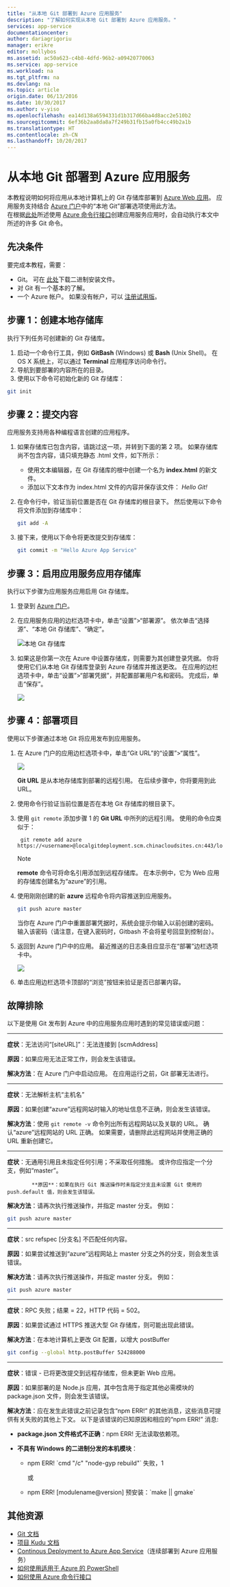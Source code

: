 ```yaml
---
title: "从本地 Git 部署到 Azure 应用服务"
description: "了解如何实现从本地 Git 部署到 Azure 应用服务。"
services: app-service
documentationcenter: 
author: dariagrigoriu
manager: erikre
editor: mollybos
ms.assetid: ac50a623-c4b8-4dfd-96b2-a09420770063
ms.service: app-service
ms.workload: na
ms.tgt_pltfrm: na
ms.devlang: na
ms.topic: article
origin.date: 06/13/2016
ms.date: 10/30/2017
ms.author: v-yiso
ms.openlocfilehash: ea14d138a6594331d1b317d66ba4d8acc2e510b2
ms.sourcegitcommit: 6ef36b2aa8da8a7f249b31fb15a0fb4cc49b2a1b
ms.translationtype: HT
ms.contentlocale: zh-CN
ms.lasthandoff: 10/20/2017
---
```

# <a name="local-git-deployment-to-azure-app-service"></a>从本地 Git 部署到 Azure 应用服务
本教程说明如何将应用从本地计算机上的 Git 存储库部署到 [Azure Web 应用](app-service-web-overview.md)。 应用服务支持结合 [Azure 门户]中的“本地 Git”部署选项使用此方法。  
在根据[此处](app-service-web-get-started-dotnet.md)所述使用 [Azure 命令行接口]创建应用服务应用时，会自动执行本文中所述的许多 Git 命令。

## <a name="prerequisites"></a>先决条件
要完成本教程，需要：

* Git。 可在 [此处](http://www.git-scm.com/downloads)下载二进制安装文件。  
* 对 Git 有一个基本的了解。
* 一个 Azure 帐户。 如果没有帐户，可以 [注册试用版](https://www.azure.cn/pricing/1rmb-trial)。

## <a name="Step1"></a>步骤 1：创建本地存储库
执行下列任务可创建新的 Git 存储库。

1. 启动一个命令行工具，例如 **GitBash** (Windows) 或 **Bash** (Unix Shell)。 在 OS X 系统上，可以通过 **Terminal** 应用程序访问命令行。
2. 导航到要部署的内容所在的目录。
3. 使用以下命令可初始化新的 Git 存储库：

```bash  
git init
```

## <a name="Step2"></a>步骤 2：提交内容
应用服务支持用各种编程语言创建的应用程序。 

1. 如果存储库已包含内容，请跳过这一项，并转到下面的第 2 项。 如果存储库尚不包含内容，请只填充静态 .html 文件，如下所示： 

   * 使用文本编辑器，在 Git 存储库的根中创建一个名为 **index.html** 的新文件。
   * 添加以下文本作为 index.html 文件的内容并保存该文件： *Hello Git!*
2. 在命令行中，验证当前位置是否在 Git 存储库的根目录下。 然后使用以下命令将文件添加到存储库中：

    ```bash  
    git add -A 
    ```
3. 接下来，使用以下命令将更改提交到存储库：

    ```bash  
    git commit -m "Hello Azure App Service"
    ```  

## <a name="Step3"></a>步骤 3：启用应用服务应用存储库
执行以下步骤为应用服务应用启用 Git 存储库。

1. 登录到 [Azure 门户]。
2. 在应用服务应用的边栏选项卡中，单击“设置”>“部署源”。 依次单击“选择源”、“本地 Git 存储库”、“确定”。  

    ![本地 Git 存储库](./media/app-service-deploy-local-git/local_git_selection.png)
3. 如果这是你第一次在 Azure 中设置存储库，则需要为其创建登录凭据。 你将使用它们从本地 Git 存储库登录到 Azure 存储库并推送更改。 在应用的边栏选项卡中，单击“设置”>“部署凭据”，并配置部署用户名和密码。 完成后，单击“保存”。
   
    ![](./media/app-service-deploy-local-git/deployment_credentials.png)

## <a name="Step4"></a>步骤 4：部署项目
使用以下步骤通过本地 Git 将应用发布到应用服务。

1. 在 Azure 门户的应用边栏选项卡中，单击“Git URL”的“设置”>“属性”。

    ![](./media/app-service-deploy-local-git/git_url.png)

    **Git URL** 是从本地存储库到部署的远程引用。 在后续步骤中，你将要用到此 URL。
2. 使用命令行验证当前位置是否在本地 Git 存储库的根目录下。
3. 使用 `git remote` 添加步骤 1 的 **Git URL** 中所列的远程引用。 使用的命令应类似于：

        git remote add azure https://<username>@localgitdeployment.scm.chinacloudsites.cn:443/localgitdeployment.git         
   > [!NOTE]
   > **remote** 命令可将命名引用添加到远程存储库。 在本示例中，它为 Web 应用的存储库创建名为“azure”的引用。
   > 
   > 
4. 使用刚刚创建的新 **azure** 远程命令将内容推送到应用服务。

    ```bash  
    git push azure master
    ```
    当你在 Azure 门户中重置部署凭据时，系统会提示你输入以前创建的密码。 输入该密码（请注意，在键入密码时，Gitbash 不会将星号回显到控制台）。 
5. 返回到 Azure 门户中的应用。 最近推送的日志条目应显示在“部署”边栏选项卡中。 

    ![](./media/app-service-deploy-local-git/deployment_history.png)
6. 单击应用边栏选项卡顶部的“浏览”按钮来验证是否已部署内容。 

## <a name="Step5"></a>故障排除
以下是使用 Git 发布到 Azure 中的应用服务应用时遇到的常见错误或问题：

- - -
**症状**：无法访问“[siteURL]”：无法连接到 [scmAddress]

**原因**：如果应用无法正常工作，则会发生该错误。

**解决方法**：在 Azure 门户中启动应用。 在应用运行之前，Git 部署无法进行。 

- - -
**症状**：无法解析主机“主机名”

**原因**：如果创建“azure”远程网站时输入的地址信息不正确，则会发生该错误。

**解决方法**：使用 `git remote -v` 命令列出所有远程网站以及关联的 URL。 确认“azure”远程网站的 URL 正确。 如果需要，请删除此远程网站并使用正确的 URL 重新创建它。

- - -
**症状**：无通用引用且未指定任何引用；不采取任何措施。 或许你应指定一个分支，例如“master”。


            **原因**：如果在执行 Git 推送操作时未指定分支且未设置 Git 使用的 push.default 值，则会发生该错误。

**解决方法**：请再次执行推送操作，并指定 master 分支。 例如：

```bash  
git push azure master
```
- - -
**症状**：src refspec [分支名] 不匹配任何内容。

**原因**：如果尝试推送到“azure”远程网站上 master 分支之外的分支，则会发生该错误。

**解决方法**：请再次执行推送操作，并指定 master 分支。 例如：

```bash  
git push azure master
```
- - -
**症状**：RPC 失败；结果 = 22，HTTP 代码 = 502。

**原因**：如果尝试通过 HTTPS 推送大型 Git 存储库，则可能出现此错误。

**解决方法**：在本地计算机上更改 Git 配置，以增大 postBuffer

```bash  
git config --global http.postBuffer 524288000
```
- - -
**症状**：错误 - 已将更改提交到远程存储库，但未更新 Web 应用。

**原因**：如果部署的是 Node.js 应用，其中包含用于指定其他必需模块的 package.json 文件，则会发生该错误。

**解决方法**：应在发生此错误之前记录包含“npm ERR!” 的其他消息，这些消息可提供有关失败的其他上下文。 以下是该错误的已知原因和相应的“npm ERR!” 消息:

* **package.json 文件格式不正确**：npm ERR! 无法读取依赖项。
* **不具有 Windows 的二进制分发的本机模块**：

  * npm ERR! \`cmd "/c" "node-gyp rebuild"\` 失败，1

      或
  * npm ERR! [modulename@version] 预安装：\`make || gmake\`

## <a name="additional-resources"></a>其他资源
* [Git 文档](http://git-scm.com/documentation)
* [项目 Kudu 文档](https://github.com/projectkudu/kudu/wiki)
* [Continous Deployment to Azure App Service](app-service-continuous-deployment.md)（连续部署到 Azure 应用服务）
* [如何使用适用于 Azure 的 PowerShell](https://docs.microsoft.com/powershell/azure/overview)
* [如何使用 Azure 命令行接口](../cli-install-nodejs.md)

[Azure Developer Center]: /develop/overview/
[Azure 门户]: https://portal.azure.cn
[Git website]: http://git-scm.com
[Installing Git]: http://git-scm.com/book/en/Getting-Started-Installing-Git
[Azure 命令行接口]: /azure-resource-manager/xplat-cli-azure-resource-manager/

[Using Git with CodePlex]: http://codeplex.codeplex.com/wikipage?title=Using%20Git%20with%20CodePlex&referringTitle=Source%20control%20clients&ProjectName=codeplex
[Quick Start - Mercurial]: http://mercurial.selenic.com/wiki/QuickStart
